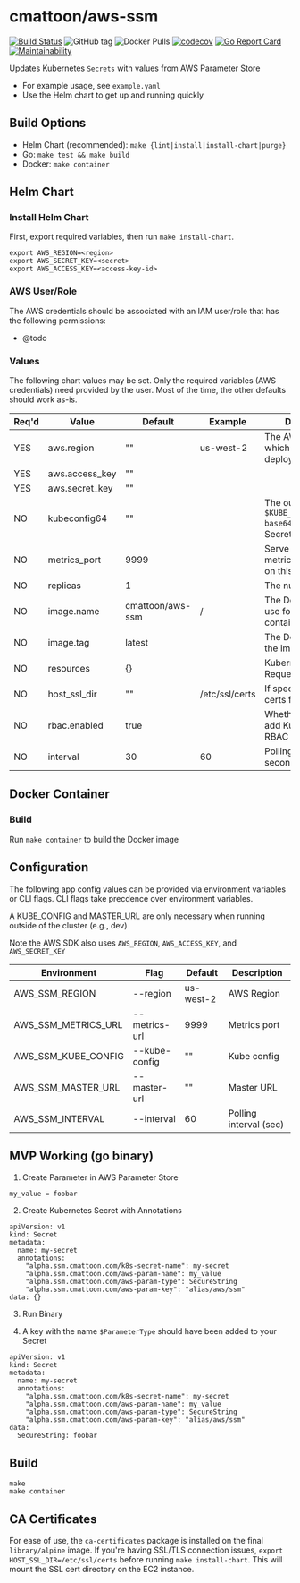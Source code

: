 cmattoon/aws-ssm
================

[![Build Status](https://travis-ci.org/cmattoon/aws-ssm.svg?branch=master)](https://travis-ci.org/cmattoon/aws-ssm)
![GitHub tag](https://img.shields.io/github/tag/cmattoon/aws-ssm.svg)
![Docker Pulls](https://img.shields.io/docker/pulls/cmattoon/aws-ssm.svg)
[![codecov](https://codecov.io/gh/cmattoon/aws-ssm/branch/master/graph/badge.svg)](https://codecov.io/gh/cmattoon/aws-ssm)
[![Go Report Card](https://goreportcard.com/badge/github.com/cmattoon/aws-ssm)](https://goreportcard.com/report/github.com/cmattoon/aws-ssm)
[![Maintainability](https://api.codeclimate.com/v1/badges/764dddb334f5dc9fb986/maintainability)](https://codeclimate.com/github/cmattoon/aws-ssm/maintainability)


Updates Kubernetes `Secrets` with values from AWS Parameter Store

 * For example usage, see `example.yaml`
 * Use the Helm chart to get up and running quickly

Build Options
-------------

  * Helm Chart (recommended): `make {lint|install|install-chart|purge}`
  * Go: `make test && make build`
  * Docker: `make container`


Helm Chart
----------

### Install Helm Chart

First, export required variables, then run `make install-chart`.


    export AWS_REGION=<region>
    export AWS_SECRET_KEY=<secret>
    export AWS_ACCESS_KEY=<access-key-id>


### AWS User/Role

The AWS credentials should be associated with an IAM user/role that has the following permissions:

  - @todo
  

### Values

The following chart values may be set. Only the required variables (AWS credentials) need provided by the user. Most of the time, the other
defaults should work as-is.


| Req'd | Value          | Default          | Example                     | Description                                                       |
|-------|----------------|------------------|-----------------------------|-------------------------------------------------------------------|
| YES   | aws.region     | ""               | us-west-2                   | The AWS region in which the Pod is deployed                       |
| YES   | aws.access_key | ""               |                             |                                                                   |
| YES   | aws.secret_key | ""               |                             |                                                                   |
| NO    | kubeconfig64   | ""               | <string>                    | The output of `$(cat $KUBE_CONFIG \| base64)`. Stored as a Secret |
| NO    | metrics_port   | 9999             | <int>                       | Serve metrics/healthchecks on this port                           |
| NO    | replicas       | 1                | <int>                       | The number of Pods                                                |
| NO    | image.name     | cmattoon/aws-ssm | <docker-repo>/<image-name>  | The Docker image to use for the Pod container                     |
| NO    | image.tag      | latest           | <docker-tag>                | The Docker tag for the image                                      |
| NO    | resources      | {}               | <dict>                      | Kubernetes Resource Requests/Limits                               |
| NO    | host_ssl_dir   | ""               | /etc/ssl/certs              | If specified, mounts certs from the host.                         |
| NO    | rbac.enabled   | true             | <bool>                      | Whether or not to add Kubernetes RBAC stuff                       |
| NO    | interval       | 30               | 60                          | Polling interval, in seconds                                      |


Docker Container
----------------

### Build

Run `make container` to build the Docker image


Configuration
-------------

The following app config values can be provided via environment variables or CLI flags.
CLI flags take precdence over environment variables.

A KUBE_CONFIG and MASTER_URL are only necessary when running outside of the cluster (e.g., dev)

Note the AWS SDK also uses `AWS_REGION`, `AWS_ACCESS_KEY`, and `AWS_SECRET_KEY`


| Environment         | Flag          | Default        | Description              |
|---------------------|---------------|----------------|--------------------------|
| AWS_SSM_REGION      | --region      | us-west-2      | AWS Region               |
| AWS_SSM_METRICS_URL | --metrics-url | 9999           | Metrics port             |
| AWS_SSM_KUBE_CONFIG | --kube-config | ""             | Kube config              |
| AWS_SSM_MASTER_URL  | --master-url  | ""             | Master URL               |
| AWS_SSM_INTERVAL    | --interval    | 60             | Polling interval (sec)   |



MVP Working (go binary)
-----------------------
1. Create Parameter in AWS Parameter Store

`my_value = foobar`

2. Create Kubernetes Secret with Annotations

```
apiVersion: v1
kind: Secret
metadata:
  name: my-secret
  annotations:
    "alpha.ssm.cmattoon.com/k8s-secret-name": my-secret
    "alpha.ssm.cmattoon.com/aws-param-name": my_value
    "alpha.ssm.cmattoon.com/aws-param-type": SecureString
    "alpha.ssm.cmattoon.com/aws-param-key": "alias/aws/ssm"
data: {}
```

3. Run Binary 

4. A key with the name `$ParameterType` should have been added to your Secret


```
apiVersion: v1
kind: Secret
metadata:
  name: my-secret
  annotations:
    "alpha.ssm.cmattoon.com/k8s-secret-name": my-secret
    "alpha.ssm.cmattoon.com/aws-param-name": my_value
    "alpha.ssm.cmattoon.com/aws-param-type": SecureString
    "alpha.ssm.cmattoon.com/aws-param-key": "alias/aws/ssm"
data:
  SecureString: foobar
```


Build
-----

    make
    make container


CA Certificates
---------------

For ease of use, the `ca-certificates` package is installed on the final `library/alpine` image. If you're having SSL/TLS
connection issues, `export HOST_SSL_DIR=/etc/ssl/certs` before running `make install-chart`. This will mount the SSL cert directory
on the EC2 instance.